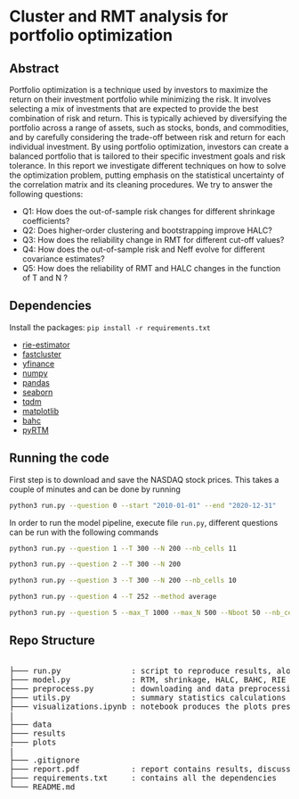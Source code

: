 # Cluster and RMT analysis for portfolio optimization

## Abstract

Portfolio optimization is a technique used by investors to maximize the return on their investment portfolio while
minimizing the risk. It involves selecting a mix of investments that are expected to provide the best combination of
risk and return. This is typically achieved by diversifying the portfolio across a range of assets, such as stocks, bonds,
and commodities, and by carefully considering the trade-off between risk and return for each individual investment.
By using portfolio optimization, investors can create a balanced portfolio that is tailored to their specific investment
goals and risk tolerance. In this report we investigate different techniques on how to solve the optimization problem,
putting emphasis on the statistical uncertainty of the correlation matrix and its cleaning procedures. We try to answer the following questions:

- Q1: How does the out-of-sample risk changes for different shrinkage coefficients?
- Q2: Does higher-order clustering and bootstrapping improve HALC?
- Q3: How does the reliability change in RMT for different cut-off values?
- Q4: How does the out-of-sample risk and Neff evolve for different covariance estimates?
- Q5: How does the reliability of RMT and HALC changes in the function of T and N ?

## Dependencies
Install the packages: `pip install -r requirements.txt`

- [rie-estimator](https://pypi.org/project/rie-estimator/)
- [fastcluster](https://pypi.org/project/fastcluster/)
- [yfinance](https://pypi.org/project/yfinance/)
- [numpy](https://pypi.org/project/numpy/)
- [pandas](https://pypi.org/project/pandas/)
- [seaborn](https://pypi.org/project/seaborn/)
- [tqdm](https://pypi.org/project/tqdm/)
- [matplotlib](https://pypi.org/project/matplotlib/)
- [bahc](https://pypi.org/project/bahc/)
- [pyRTM](https://pypi.org/project/pyrtm/)

## Running the code

First step is to download and save the NASDAQ stock prices. This takes a couple of minutes and can be done by running

```bash
python3 run.py --question 0 --start "2010-01-01" --end "2020-12-31"
```

In order to run the model pipeline, execute file `run.py`, different questions can be run with the following commands


```bash
python3 run.py --question 1 --T 300 --N 200 --nb_cells 11
```

```bash
python3 run.py --question 2 --T 300 --N 200 
```

```bash
python3 run.py --question 3 --T 300 --N 200 --nb_cells 10
```

```bash
python3 run.py --question 4 --T 252 --method average
```

```bash
python3 run.py --question 5 --max_T 1000 --max_N 500 --Nboot 50 --nb_cells 11
```

## Repo Structure

<pre>  
├─── run.py               : script to reproduce results, along with rolling window calculations
├─── model.py             : RTM, shrinkage, HALC, BAHC, RIE algorithms
├─── preprocess.py        : downloading and data preprocessing functions
├─── utils.py             : summary statistics calculations
├─── visualizations.ipynb : notebook produces the plots presented in the report
|
├─── data
├─── results 
├─── plots 
|
├─── .gitignore
├─── report.pdf           : report contains results, discussions and methodologies
├─── requirements.txt     : contains all the dependencies
└─── README.md 
</pre>
